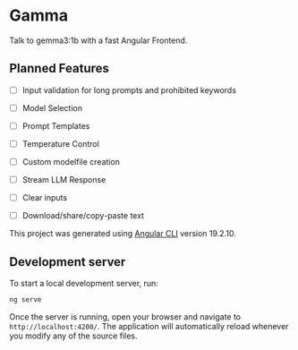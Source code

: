 # Gamma

Talk to gemma3:1b with a fast Angular Frontend.

## Planned Features
- [ ] Input validation for long prompts and prohibited keywords
- [ ] Model Selection
- [ ] Prompt Templates
- [ ] Temperature Control
- [ ] Custom modelfile creation
- [ ] Stream LLM Response
- [ ] Clear inputs
- [ ] Download/share/copy-paste text


This project was generated using [Angular CLI](https://github.com/angular/angular-cli) version 19.2.10.

## Development server

To start a local development server, run:

```bash
ng serve
```

Once the server is running, open your browser and navigate to `http://localhost:4200/`. The application will automatically reload whenever you modify any of the source files.
